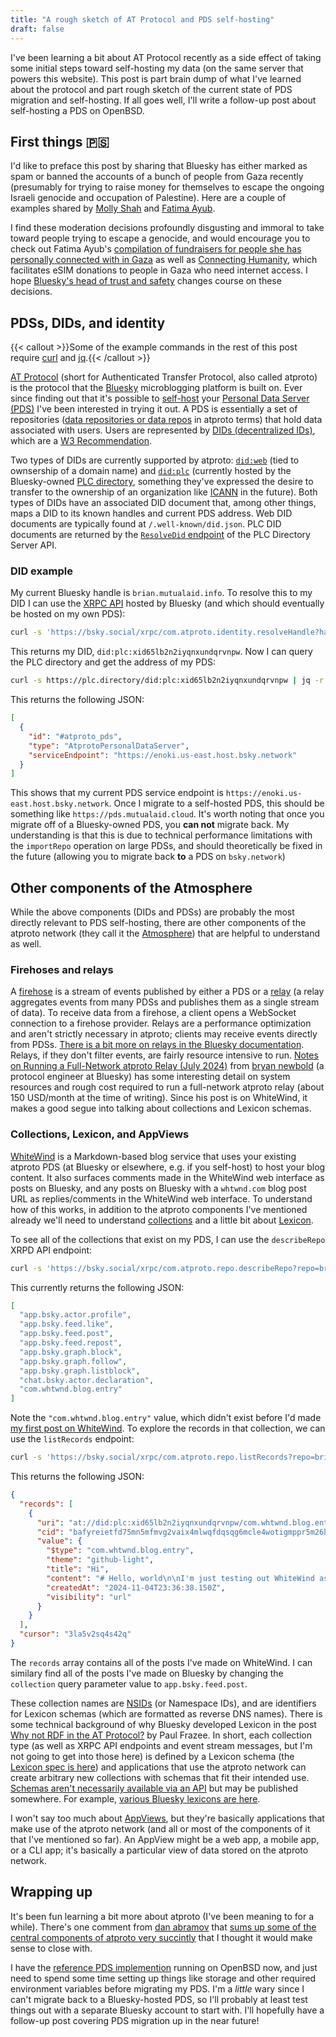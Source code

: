 ```yaml
---
title: "A rough sketch of AT Protocol and PDS self-hosting"
draft: false
---
```


I've been learning a bit about AT Protocol recently as a side effect of taking some initial steps toward self-hosting my data (on the same server that powers this website). This post is part brain dump of what I've learned about the protocol and part rough sketch of the current state of PDS migration and self-hosting. If all goes well, I'll write a follow-up post about self-hosting a PDS on OpenBSD.

## First things 🇵🇸

I'd like to preface this post by sharing that Bluesky has either marked as spam or banned the accounts of a bunch of people from Gaza recently (presumably for trying to raise money for themselves to escape the ongoing Israeli genocide and occupation of Palestine). Here are a couple of examples shared by [Molly Shah](https://bsky.app/profile/mommunism.bsky.social/post/3l7fcbbqwbt2x) and [Fatima Ayub](https://bsky.app/profile/thecynicist.bsky.social/post/3l7svewwuhs2w).

I find these moderation decisions profoundly disgusting and immoral to take toward people trying to escape a genocide, and would encourage you to check out Fatima Ayub's [compilation of fundraisers for people she has personally connected with in Gaza](https://bsky.app/profile/thecynicist.bsky.social/post/3l6astrlnmy2q) as well as [Connecting Humanity](https://connecting-humanity.org/), which facilitates eSIM donations to people in Gaza who need internet access. I hope [Bluesky's head of trust and safety](https://bsky.app/profile/aaron.bsky.team) changes course on these decisions.

## PDSs, DIDs, and identity 

{{< callout >}}Some of the example commands in the rest of this post require [curl](https://curl.se/) and [jq](https://jqlang.github.io/jq/).{{< /callout >}}

[AT Protocol](https://atproto.com/) (short for Authenticated Transfer Protocol, also called atproto) is the protocol that the [Bluesky](https://bsky.social) microblogging platform is built on. Ever since finding out that it's possible to [self-host](https://atproto.com/guides/self-hosting) your [Personal Data Server (PDS)](https://atproto.com/guides/glossary#pds-personal-data-server) I've been interested in trying it out. A PDS is essentially a set of repositories ([data repositories or data repos](https://atproto.com/guides/glossary#data-repo) in atproto terms) that hold data associated with users. Users are represented by [DIDs (decentralized IDs)](https://atproto.com/specs/did), which are a [W3 Recommendation](https://www.w3.org/TR/did-core/).

Two types of DIDs are currently supported by atproto: [`did:web`](https://w3c-ccg.github.io/did-method-web/) (tied to ownsership of a domain name) and [`did:plc`](https://github.com/did-method-plc/did-method-plc) (currently hosted by the Bluesky-owned [PLC directory](https://web.plc.directory/), something they've expressed the desire to transfer to the ownership of an organization like [ICANN](https://en.wikipedia.org/wiki/ICANN) in the future). Both types of DIDs have an associated DID document that, among other things, maps a DID to its known handles and current PDS address. Web DID documents are typically found at `/.well-known/did.json`. PLC DID documents are returned by the [`ResolveDid` endpoint](https://web.plc.directory/api/redoc#operation/ResolveDid) of the PLC Directory Server API.

### DID example

My current Bluesky handle is `brian.mutualaid.info`. To resolve this to my DID I can use the [XRPC API](https://docs.bsky.app/docs/api/at-protocol-xrpc-api) hosted by Bluesky (and which should eventually be hosted on my own PDS):

```sh
curl -s 'https://bsky.social/xrpc/com.atproto.identity.resolveHandle?handle=brian.mutualaid.info' | jq -r .did
```

This returns my DID, `did:plc:xid65lb2n2iyqnxundqrvnpw`. Now I can query the PLC directory and get the address of my PDS:

```sh
curl -s https://plc.directory/did:plc:xid65lb2n2iyqnxundqrvnpw | jq -r .service
```

This returns the following JSON:

```json
[
  {
    "id": "#atproto_pds",
    "type": "AtprotoPersonalDataServer",
    "serviceEndpoint": "https://enoki.us-east.host.bsky.network"
  }
]
```

This shows that my current PDS service endpoint is `https://enoki.us-east.host.bsky.network`. Once I migrate to a self-hosted PDS, this should be something like `https://pds.mutualaid.cloud`. It's worth noting that once you migrate off of a Bluesky-owned PDS, you **can not** migrate back. My understanding is that this is due to technical performance limitations with the `importRepo` operation on large PDSs, and should theoretically be fixed in the future (allowing you to migrate back **to** a PDS on `bsky.network`)

## Other components of the Atmosphere

While the above components (DIDs and PDSs) are probably the most directly relevant to PDS self-hosting, there are other components of the atproto network (they call it the [Atmosphere](https://atproto.com/guides/glossary#atmosphere)) that are helpful to understand as well.

### Firehoses and relays

A [firehose](https://docs.bsky.app/docs/advanced-guides/firehose) is a stream of events published by either a PDS or a [relay](https://atproto.com/guides/glossary#relay) (a relay aggregates events from many PDSs and publishes them as a single stream of data). To receive data from a firehose, a client opens a WebSocket connection to a firehose provider. Relays are a performance optimization and aren't strictly necessary in atproto; clients may receive events directly from PDSs. [There is a bit more on relays in the Bluesky documentation](https://docs.bsky.app/docs/advanced-guides/federation-architecture#relay). Relays, if they don't filter events, are fairly resource intensive to run. [Notes on Running a Full-Network atproto Relay (July 2024)](https://whtwnd.com/bnewbold.net/entries/Notes%20on%20Running%20a%20Full-Network%20atproto%20Relay%20(July%202024)) from [bryan newbold](https://bnewbold.net/) (a protocol engineer at Bluesky) has some interesting detail on system resources and rough cost required to run a full-network atproto relay (about 150 USD/month at the time of writing). Since his post is on WhiteWind, it makes a good segue into talking about collections and Lexicon schemas.

### Collections, Lexicon, and AppViews

[WhiteWind](https://whtwnd.com/) is a Markdown-based blog service that uses your existing atproto PDS (at Bluesky or elsewhere, e.g. if you self-host) to host your blog content. It also surfaces comments made in the WhiteWind web interface as posts on Bluesky, and any posts on Bluesky with a `whtwnd.com` blog post URL as replies/comments in the WhiteWind web interface. To understand how of this works, in addition to the atproto components I've mentioned already we'll need to understand [collections](https://atproto.com/guides/glossary#collection) and a little bit about [Lexicon](https://atproto.com/guides/glossary#lexicon).

To see all of the collections that exist on my PDS, I can use the `describeRepo` XRPD API endpoint:

```sh
curl -s 'https://bsky.social/xrpc/com.atproto.repo.describeRepo?repo=brian.mutualaid.info&collection=' | jq -r .collections
```

This currently returns the following JSON:

```json
[
  "app.bsky.actor.profile",
  "app.bsky.feed.like",
  "app.bsky.feed.post",
  "app.bsky.feed.repost",
  "app.bsky.graph.block",
  "app.bsky.graph.follow",
  "app.bsky.graph.listblock",
  "chat.bsky.actor.declaration",
  "com.whtwnd.blog.entry"
]
```

Note the `"com.whtwnd.blog.entry"` value, which didn't exist before I'd made [my first post on WhiteWind](https://whtwnd.com/brian.mutualaid.info/entries/Hi). To explore the records in that collection, we can use the `listRecords` endpoint:

```sh
curl -s 'https://bsky.social/xrpc/com.atproto.repo.listRecords?repo=brian.mutualaid.info&collection=com.whtwnd.blog.entry' | jq -r .
```

This returns the following JSON:

```json
{
  "records": [
    {
      "uri": "at://did:plc:xid65lb2n2iyqnxundqrvnpw/com.whtwnd.blog.entry/3la5v2sq4s42q",
      "cid": "bafyreietfd75mn5mfmvg2vaix4mlwqfdqsqg6mcle4wotigmppr5m26h5y",
      "value": {
        "$type": "com.whtwnd.blog.entry",
        "theme": "github-light",
        "title": "Hi",
        "content": "# Hello, world\n\nI'm just testing out WhiteWind as part of exploring atproto and PDS self-hosting.",
        "createdAt": "2024-11-04T23:36:38.150Z",
        "visibility": "url"
      }
    }
  ],
  "cursor": "3la5v2sq4s42q"
}
```

The `records` array contains all of the posts I've made on WhiteWind. I can similary find all of the posts I've made on Bluesky by changing the `collection` query parameter value to `app.bsky.feed.post`.

These collection names are [NSIDs](https://atproto.com/guides/glossary#nsid-namespaced-id) (or Namespace IDs), and are identifiers for Lexicon schemas (which are formatted as reverse DNS names). There is some technical background of why Bluesky developed Lexicon in the post [Why not RDF in the AT Protocol?](https://www.pfrazee.com/blog/why-not-rdf) by Paul Frazee. In short, each collection type (as well as XRPC API endpoints and event stream messages, but I'm not going to get into those here) is defined by a Lexicon schema (the [Lexicon spec is here](https://atproto.com/specs/lexicon)) and applications that use the atproto network can create arbitrary new collections with schemas that fit their intended use. [Schemas aren't necessarily available via an API](https://atproto.com/guides/lexicon#schema-distribution) but may be published somewhere. For example, [various Bluesky lexicons are here](https://github.com/bluesky-social/atproto/tree/main/lexicons).

I won't say too much about [AppViews](https://atproto.com/guides/glossary#app-view), but they're basically applications that make use of the atproto network (and all or most of the components of it that I've mentioned so far). An AppView might be a web app, a mobile app, or a CLI app; it's basically a particular view of data stored on the atproto network.

## Wrapping up

It's been fun learning a bit more about atproto (I've been meaning to for a while). There's one comment from [dan abramov](https://danabra.mov/) that [sums up some of the central components of atproto very succintly](https://news.ycombinator.com/item?id=41487673) that I thought it would make sense to close with.

I have the [reference PDS implemention](https://github.com/bluesky-social/atproto/tree/main/packages/pds) running on OpenBSD now, and just need to spend some time setting up things like storage and other required environment variables before migrating my PDS. I'm a *little* wary since I can't migrate back to a Bluesky-hosted PDS, so I'll probably at least test things out with a separate Bluesky account to start with. I'll hopefully have a follow-up post covering PDS migration up in the near future!
